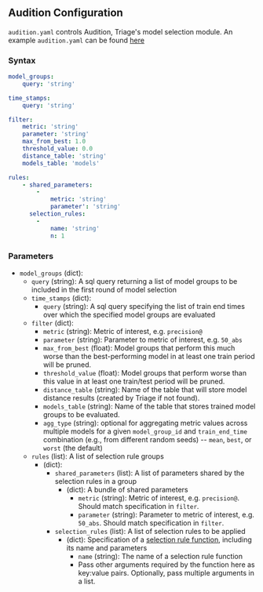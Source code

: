 ## Audition Configuration
`audition.yaml` controls Audition, Triage's model selection module. An example `audition.yaml` can be found [here](https://github.com/dssg/triage/blob/master/example/config/audition.yaml)

### Syntax


```yaml
model_groups:
    query: 'string'

time_stamps:
    query: 'string'

filter:
    metric: 'string'
    parameter: 'string'
    max_from_best: 1.0
    threshold_value: 0.0
    distance_table: 'string'
    models_table: 'models'

rules:
    - shared_parameters:
        - 
            metric: 'string'
            parameter': 'string'
      selection_rules:
        - 
            name: 'string'
            n: 1
```

### Parameters

- `model_groups` (dict):
    - `query` (string): A sql query returning a list of model groups to be included in the first round of model selection
  - `time_stamps` (dict):
    - `query` (string): A sql query specifying the list of train end times over which the specified model groups are evaluated
  - `filter` (dict):
    - `metric` (string): Metric of interest, e.g. `precision@`
    - `parameter` (string): Parameter to metric of interest, e.g. `50_abs`
    - `max_from_best` (float): Model groups that perform this much worse than the best-performing model in at least one train period will be pruned.
    - `threshold_value` (float): Model groups that perform worse than this value in at least one train/test period will be pruned.
    - `distance_table` (string): Name of the table that will store model distance results (created by Triage if not found). 
    - `models_table` (string): Name of the table that stores trained model groups to be evaluated.
    - `agg_type` (string): optional for aggregating metric values across multiple models for a given `model_group_id` and `train_end_time` combination (e.g., from different random seeds) -- `mean`, `best`, or `worst` (the default)
  - `rules` (list): A list of selection rule groups
    - (dict):
        - `shared_parameters` (list): A list of parameters shared by the selection rules in a group
            - (dict): A bundle of shared parameters
                - `metric` (string): Metric of interest, e.g. `precision@`. Should match specification in `filter`.
                - `parameter` (string): Parameter to metric of interest, e.g. `50_abs`. Should match specification in `filter`.
        - `selection_rules` (list): A list of selection rules to be applied
            - (dict): Specification of a [selection rule function](../selection_rules/#selection-rules), including its name and parameters
                - `name` (string): The name of a selection rule function
                - Pass other arguments required by the function here as key:value pairs. Optionally, pass multiple arguments in a list.